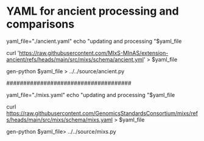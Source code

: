 # YAML for ancient processing and comparisons
yaml_file="./ancient.yaml"
echo "updating and processing "$yaml_file

curl 'https://raw.githubusercontent.com/MIxS-MInAS/extension-ancient/refs/heads/main/src/mixs/schema/ancient.yml' > $yaml_file

gen-python $yaml_file > ../../source/ancient.py

#####################################

yaml_file="./mixs.yaml"
echo "updating and processing "$yaml_file

curl https://raw.githubusercontent.com/GenomicsStandardsConsortium/mixs/refs/heads/main/src/mixs/schema/mixs.yaml > $yaml_file

gen-python $yaml_file> ../../source/mixs.py